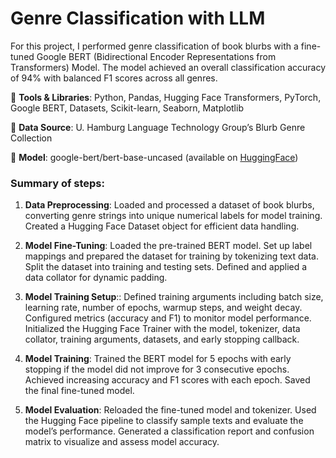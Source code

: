 # Genre Classification with LLM

For this project, I performed genre classification of book blurbs with a fine-tuned Google BERT (Bidirectional Encoder Representations from Transformers) Model. The model achieved an overall classification accuracy of 94% with balanced F1 scores across all genres. 

:robot: **Tools & Libraries**: Python, Pandas, Hugging Face Transformers, PyTorch, Google BERT, Datasets, Scikit-learn, Seaborn, Matplotlib

:robot: **Data Source**: U. Hamburg Language Technology Group’s Blurb Genre Collection

:robot: **Model**: google-bert/bert-base-uncased (available on [HuggingFace](https://huggingface.co/google-bert/bert-base-uncased))

### Summary of steps:
1. **Data Preprocessing**: Loaded and processed a dataset of book blurbs, converting genre strings into unique numerical labels for model training. Created a Hugging Face Dataset object for efficient data handling.

2. **Model Fine-Tuning**: Loaded the pre-trained BERT model. Set up label mappings and prepared the dataset for training by tokenizing text data. Split the dataset into training and testing sets. Defined and applied a data collator for dynamic padding.

3. **Model Training Setup**:: Defined training arguments including batch size, learning rate, number of epochs, warmup steps, and weight decay. Configured metrics (accuracy and F1) to monitor model performance. Initialized the Hugging Face Trainer with the model, tokenizer, data collator, training arguments, datasets, and early stopping callback.

4. **Model Training**: Trained the BERT model for 5 epochs with early stopping if the model did not improve for 3 consecutive epochs. Achieved increasing accuracy and F1 scores with each epoch. Saved the final fine-tuned model.

5. **Model Evaluation**: Reloaded the fine-tuned model and tokenizer. Used the Hugging Face pipeline to classify sample texts and evaluate the model’s performance. Generated a classification report and confusion matrix to visualize and assess model accuracy.
